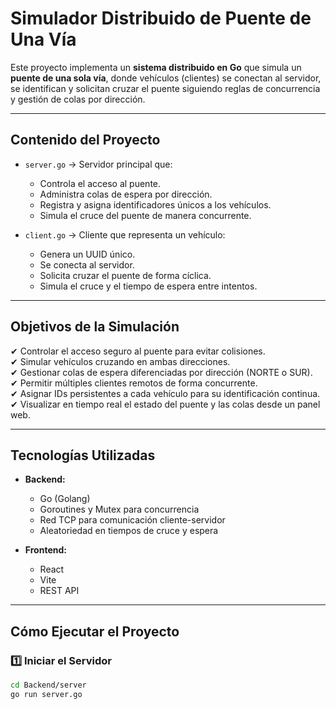 
# Simulador Distribuido de Puente de Una Vía

Este proyecto implementa un **sistema distribuido en Go** que simula un **puente de una sola vía**, donde vehículos (clientes) se conectan al servidor, se identifican y solicitan cruzar el puente siguiendo reglas de concurrencia y gestión de colas por dirección.

---

## Contenido del Proyecto

- `server.go` → Servidor principal que:
  - Controla el acceso al puente.
  - Administra colas de espera por dirección.
  - Registra y asigna identificadores únicos a los vehículos.
  - Simula el cruce del puente de manera concurrente.

- `client.go` → Cliente que representa un vehículo:
  - Genera un UUID único.
  - Se conecta al servidor.
  - Solicita cruzar el puente de forma cíclica.
  - Simula el cruce y el tiempo de espera entre intentos.

---

##  Objetivos de la Simulación

✔ Controlar el acceso seguro al puente para evitar colisiones.  
✔ Simular vehículos cruzando en ambas direcciones.  
✔ Gestionar colas de espera diferenciadas por dirección (NORTE o SUR).  
✔ Permitir múltiples clientes remotos de forma concurrente.  
✔ Asignar IDs persistentes a cada vehículo para su identificación continua.  
✔ Visualizar en tiempo real el estado del puente y las colas desde un panel web. 

---

## Tecnologías Utilizadas

- **Backend:**
  - Go (Golang)
  - Goroutines y Mutex para concurrencia
  - Red TCP para comunicación cliente-servidor
  - Aleatoriedad en tiempos de cruce y espera

- **Frontend:**
  - React
  - Vite
  - REST API

---

## Cómo Ejecutar el Proyecto

### 1️⃣ Iniciar el Servidor

```bash
cd Backend/server
go run server.go
```